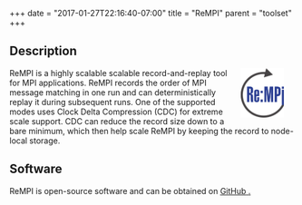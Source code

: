 +++
date = "2017-01-27T22:16:40-07:00"
title = "ReMPI"
parent = "toolset"
+++

## Description

<img src="../img/rempi_logo1.png" width="15%" alt="ReMPI Logo" title="ReMPI" align="right" style="margin-left: 20px; margin-right: 20px;"/>

ReMPI is a highly scalable scalable record-and-replay tool for MPI applications.
ReMPI records the order of MPI message matching in one run and can deterministically
replay it during subsequent runs. One of the supported modes uses Clock Delta
Compression (CDC) for extreme scale support. CDC can reduce the record size down
to a bare minimum, which then help scale ReMPI by keeping the record to node-local
storage.

## Software

ReMPI is open-source software and can be obtained on <a class="smooth-link" title="GitHub" href="https://github.com/PRUNERS/ReMPI"><u>GitHub</u> <i class="fa fa-github"></i>.


